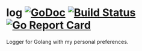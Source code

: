 # log [![GoDoc](https://godoc.org/github.com/ddsgok/log?status.png)](http://godoc.org/github.com/ddsgok/log) [![Build Status](https://travis-ci.org/ddsgok/log.svg?branch=master)](https://travis-ci.org/ddsgok/log) [![Go Report Card](https://goreportcard.com/badge/github.com/ddsgok/log)](https://goreportcard.com/report/github.com/ddsgok/log)

Logger for Golang with my personal preferences.
